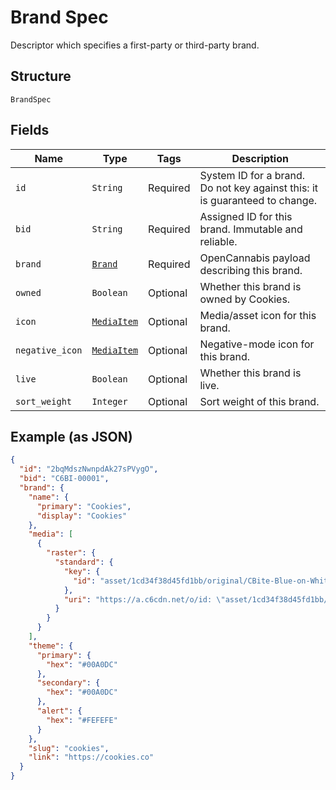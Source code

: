 
# Brand Spec

Descriptor which specifies a first-party or third-party brand.

## Structure

`BrandSpec`

## Fields

| Name | Type | Tags | Description |
|  --- | --- | --- | --- |
| `id` | `String` | Required | System ID for a brand. Do not key against this: it is guaranteed to change. |
| `bid` | `String` | Required | Assigned ID for this brand. Immutable and reliable. |
| `brand` | [`Brand`](/doc/models/brand.md) | Required | OpenCannabis payload describing this brand. |
| `owned` | `Boolean` | Optional | Whether this brand is owned by Cookies. |
| `icon` | [`MediaItem`](/doc/models/media-item.md) | Optional | Media/asset icon for this brand. |
| `negative_icon` | [`MediaItem`](/doc/models/media-item.md) | Optional | Negative-mode icon for this brand. |
| `live` | `Boolean` | Optional | Whether this brand is live. |
| `sort_weight` | `Integer` | Optional | Sort weight of this brand. |

## Example (as JSON)

```json
{
  "id": "2bqMdszNwnpdAk27sPVygO",
  "bid": "C6BI-00001",
  "brand": {
    "name": {
      "primary": "Cookies",
      "display": "Cookies"
    },
    "media": [
      {
        "raster": {
          "standard": {
            "key": {
              "id": "asset/1cd34f38d45fd1bb/original/CBite-Blue-on-White-No-Padding"
            },
            "uri": "https://a.c6cdn.net/o/id: \"asset/1cd34f38d45fd1bb/original/CBite-Blue-on-White-No-Padding\"\n"
          }
        }
      }
    ],
    "theme": {
      "primary": {
        "hex": "#00A0DC"
      },
      "secondary": {
        "hex": "#00A0DC"
      },
      "alert": {
        "hex": "#FEFEFE"
      }
    },
    "slug": "cookies",
    "link": "https://cookies.co"
  }
}
```

